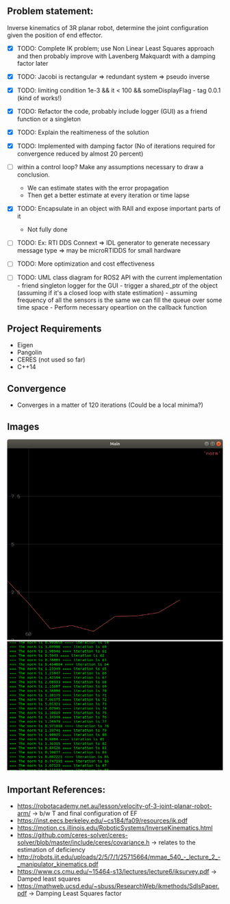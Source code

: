
## Problem statement:

Inverse kinematics of 3R planar robot, determine the joint configuration given the position of end effector. 


 - [x] TODO: Complete IK problem; use Non Linear Least Squares approach and then probably improve with Lavenberg Makquardt with a damping factor later
 - [x] TODO: Jacobi is rectangular => redundant system  => pseudo inverse 
 - [x] TODO: limiting condition 1e-3 && it < 100 && someDisplayFlag - tag 0.0.1 (kind of works!)
 - [x] TODO: Refactor the code, probably include logger (GUI) as a friend function or a singleton
 - [x] TODO: Explain the realtimeness of the solution
 - [x] TODO: Implemented with damping factor (No of iterations required for convergence reduced by almost 20 percent) 
 - [ ] within a control loop? Make any assumptions necessary to draw a conclusion.
      - We can estimate states with the error propagation
      - Then get a better estimate at every iteration or time lapse 
 - [x] TODO: Encapsulate in an object with RAII and expose important parts of it
      - Not fully done  
 - [ ] TODO: Ex: RTI DDS Connext => IDL generator to generate necessary message type => may be microRTIDDS for small hardware 
 - [ ] TODO: More optimization and cost effectiveness
 - [ ] TODO: UML class diagram for ROS2 API with the current implementation
        - friend singleton logger for the GUI
        - trigger a shared_ptr of the object (assuming if it's a closed loop with state estimation)
        - assuming frequency of all the sensors is the same we can fill the queue over some time space
        - Perform necessary opeartion on the callback function


## Project Requirements

- Eigen
- Pangolin 
- CERES (not used so far)
- C++14

## Convergence
- Converges in a matter of 120 iterations (Could be a local minima?)

## Images
 ![convergence](https://github.com/mdasifchand/InverseKinematics/blob/master/images/Screenshot%20from%202022-01-30%2022-08-44.png)
 ![iteration](https://github.com/mdasifchand/InverseKinematics/blob/master/images/Screenshot%20from%202022-01-30%2022-09-05.png)

## Important References: 

- https://robotacademy.net.au/lesson/velocity-of-3-joint-planar-robot-arm/ -> b/w T and final configuration of EF
- https://inst.eecs.berkeley.edu/~cs184/fa09/resources/ik.pdf
- https://motion.cs.illinois.edu/RoboticSystems/InverseKinematics.html
- https://github.com/ceres-solver/ceres-solver/blob/master/include/ceres/covariance.h -> relates to the estimation of deficiency
- http://robots.iit.edu/uploads/2/5/7/1/25715664/mmae_540_-_lecture_2_-_manipulator_kinematics.pdf
- https://www.cs.cmu.edu/~15464-s13/lectures/lecture6/iksurvey.pdf -> Damped least squares
- https://mathweb.ucsd.edu/~sbuss/ResearchWeb/ikmethods/SdlsPaper.pdf -> Damping Least Squares factor



